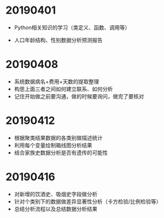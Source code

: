 # 20190401

-  Python相关知识的学习（类定义、函数、调用等）

-  人口年龄结构、性别数据分析预测报告

# 20190408

- 系统数据病名+费用+天数的提取整理
- 构思上面三者之间如何建立联系、如何分析
- 记住开始做之前要沟通，做的时候要询问，做完了要核对

# 20190412

- 根据聚类结果数据的各类别做描述统计
- 利用每个变量绘制箱线图分析结果
- 结合家族史数据分析是否有遗传的可能性

# 20190416

- 对新增的饮酒史、吸烟史字段做分析
- 针对个类别下的数据做差异显著性分析（卡方检验/比例检验等）
- 总结分析流程以及总结数据分析结果

